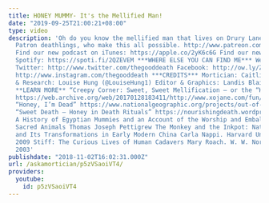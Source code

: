 ```yaml
---
title: HONEY MUMMY- It's the Mellified Man!
date: "2019-09-25T21:00:21+08:00"
type: video
description: 'Oh do you know the mellified man that lives on Drury Lane? Thank you
  Patron deathlings, who make this all possible. http://www.patreon.com/thegooddeath
  Find our new podcast on iTunes: https://apple.co/2yK6c6G Find our new podcast on
  Spotify: https://spoti.fi/2QZEVEM ***WHERE ELSE YOU CAN FIND ME*** Website: http://www.orderofthegooddeath.com
  Twitter: http://www.twitter.com/thegooddeath Facebook: http://ow.ly/Zz8PW Instagram:
  http://www.instagram.com/thegooddeath ***CREDITS*** Mortician: Caitlin Doughty Writing
  & Research: Louise Hung (@LouiseHung1) Editor & Graphics: Landis Blair (@landisblair)
  **LEARN MORE** “Creepy Corner: Sweet, Sweet Mellification – or the “Honey Mummy”
  https://web.archive.org/web/20170128183411/http://www.xojane.com/fun/mellification
  “Honey, I’m Dead” https://www.nationalgeographic.org/projects/out-of-eden-walk/articles/2015-05-honey-im-dead/
  “Sweet Death – Honey in Death Rituals” https://nourishingdeath.wordpress.com/2013/09/17/sweet-sweet-death-honey-in-death-rituals/
  A History of Egyptian Mummies and an Account of the Worship and Embalming of the
  Sacred Animals Thomas Joseph Pettigrew The Monkey and the Inkpot: Natural History
  and Its Transformations in Early Modern China Carla Nappi. Harvard University Press.
  2009 Stiff: The Curious Lives of Human Cadavers Mary Roach. W. W. Norton & Company.
  2003'
publishdate: "2018-11-02T16:02:31.000Z"
url: /askamortician/p5zVSaoiVT4/
providers:
  youtube:
    id: p5zVSaoiVT4
---
```

